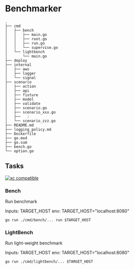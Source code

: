 # Benchmarker

```
.
├── cmd
│   ├── bench
│   │   ├── main.go
│   │   ├── root.go
│   │   ├── run.go
│   │   └── supervise.go
│   └── lightbench
│       └── main.go
├── deploy
├── internal
│   ├── aws
│   ├── logger
│   └── signal
├── scenario
│   ├── action
│   ├── api
│   ├── fixture
│   ├── model
│   ├── validate
│   ├── scenario.go
│   ├── scenario_xxx.go
│   ├──   :
│   └── scenario_zzz.go
├── README.md
├── logging_policy.md
├── Dockerfile
├── go.mod
├── go.sum
├── bench.go
└── option.go
```


## Tasks
[![xc compatible](https://xcfile.dev/badge.svg)](https://xcfile.dev)
### Bench
Run benchmark

Inputs: TARGET_HOST
env: TARGET_HOST="localhost:8080"
```
go run ./cmd/bench/... run $TARGET_HOST
```

### LightBench
Run light-weight benchmark

Inputs: TARGET_HOST
env: TARGET_HOST="localhost:8080"
```
go run ./cmd/lightbench/... $TARGET_HOST
```
